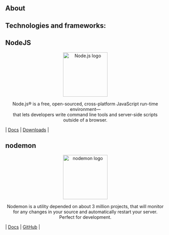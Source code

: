 ## About 


## Technologies and frameworks:
## NodeJS

<p align="center"> 
    <a href="https://nodejs.org/">
        <img src="https://raw.githubusercontent.com/nodejs/nodejs.org/main/public/static/images/logo-hexagon.svg" alt="Node.js logo" height="140">
    </a>
</p>
<p align="center">  
    Node.js® is a free, open-sourced, cross-platform JavaScript run-time environment—<br> that lets developers write command line tools and server-side scripts outside of a browser.
</p>

| [Docs](https://https://nodejs.org/en/docs) | [Downloads](https://nodejs.org/en/download) |

## nodemon
<p align="center"> 
    <a href="https://nodemon.io/">
        <img src="https://www.vectorlogo.zone/logos/nodemonio/nodemonio-ar21.png" alt="nodemon logo" height="140">
    </a>
</p>
<p align="center">  
    Nodemon is a utility depended on about 3 million projects, that will monitor for any changes in your source and automatically restart your server. Perfect for development.
</p>

| [Docs](https://github.com/remy/nodemon#nodemon) | [GitHub](https://github.com/remy/nodemon/) |

[//]: # ()
[//]: # (## Docker)

[//]: # (<p align="center"> )

[//]: # (    <a href="https://www.docker.com/">)

[//]: # (        <img src="https://upload.wikimedia.org/wikipedia/commons/4/4e/Docker_%28container_engine%29_logo.svg" alt="Docker logo" height="80">)

[//]: # (    </a>)

[//]: # (</p>)

[//]: # (<p align="center">  )

[//]: # (    Docker makes development efficient and predictable)

[//]: # (Docker takes away repetitive, mundane configuration tasks and is used throughout the development lifecycle for fast, easy and portable application development – desktop and cloud. Docker’s comprehensive end to end platform includes UIs, CLIs, APIs and security that are engineered to work together across the entire application delivery lifecycle.)

[//]: # (</p>)

[//]: # ()
[//]: # (| [Docs]&#40;https://docs.docker.com/&#41; | [Quick Start]&#40;https://docs.docker.com/get-started/&#41; | [Video Tutorial]&#40;https://www.youtube.com/watch?v=n9uCgUzfeRQ&#41; |)

[//]: # ()
[//]: # ()
[//]: # (# Libraries:)

[//]: # ()
[//]: # (## Axios)

[//]: # (<p align="center"> )

[//]: # (    <a href="https://axios-http.com/">)

[//]: # (        <img src="https://upload.wikimedia.org/wikipedia/commons/d/d1/Axios_%28computer_library%29_logo.svg" alt="AXIOS logo" height="60">)

[//]: # (    </a>)

[//]: # (</p>)

[//]: # (<p align="center">  )

[//]: # (    Promise based HTTP client for the browser and node.js)

[//]: # (    Axios is a simple promise based HTTP client for the browser and node.js. Axios provides a simple to use library in a small package with a very extensible interface.)

[//]: # (</p>)

[//]: # ()
[//]: # (| [Docs]&#40;https://github.com/axios/axios&#41; | [Quick Start]&#40;https://axios-http.com/docs/intro&#41; | [Video Tutorial]&#40;https://www.youtube.com/watch?v=fDVhl3DGkD0&#41; |)

[//]: # ()
[//]: # (## Bootstrap 5)

[//]: # (<p align="center"> )

[//]: # (    <a href="https://getbootstrap.com/">)

[//]: # (        <img src="https://upload.wikimedia.org/wikipedia/commons/b/b2/Bootstrap_logo.svg" alt="Bootstrap logo" height="60">)

[//]: # (    </a>)

[//]: # (</p>)

[//]: # (<p align="center">  )

[//]: # (    Bootstrap is a powerful, feature-packed frontend toolkit. Build anything—from prototype to production—in minutes.)

[//]: # (</p>)

[//]: # ()
[//]: # (| [Docs]&#40;https://getbootstrap.com/docs/5.3/getting-started/introduction/&#41; | [Quick Start]&#40;https://getbootstrap.com/docs/5.3/getting-started/introduction/&#41; |)

[//]: # ()
[//]: # (## Bcrypt)

[//]: # (<p align="center">  )

[//]: # (Bcrypt is a password-hashing function designed by Niels Provos and David Mazières, based on the Blowfish cipher and presented at USENIX in 1999.[1] Besides incorporating a salt to protect against rainbow table attacks, bcrypt is an adaptive function: over time, the iteration count can be increased to make it slower, so it remains resistant to brute-force search attacks even with increasing computation power.)

[//]: # (</p>)

[//]: # ()
[//]: # (| [Docs]&#40;https://www.npmjs.com/package/bcrypt&#41; |)

[//]: # ()
[//]: # (## Chalk)

[//]: # (<p align="center"> )

[//]: # (    <a href="https://www.npmjs.com/package/chalk">)

[//]: # (        <img src="https://raw.githubusercontent.com/chalk/chalk/a370f468a43999e4397094ff5c3d17aadcc4860e/media/logo.svg" alt="CHALK logo" height="60">)

[//]: # (    </a>)

[//]: # (</p>)

[//]: # (<p align="center">  )

[//]: # (    Colorize your console output!)

[//]: # (</p>)

[//]: # ()
[//]: # (| [Docs]&#40;https://www.npmjs.com/package/chalk&#41; | [Quick Start]&#40;https://www.npmjs.com/package/chalk&#41; | [Video Tutorial]&#40;https://www.youtube.com/watch?v=czsc2rsS3NY&#41; |)

[//]: # ()
[//]: # (## Config)

[//]: # (<p align="center">  )

[//]: # (Node-config organizes hierarchical configurations for your app deployments.)

[//]: # (</p>)

[//]: # ()
[//]: # (| [Docs]&#40;https://www.npmjs.com/package/config&#41; |)

[//]: # ()
[//]: # (## Cors)

[//]: # (<p align="center">  )

[//]: # (    CORS is a node.js package for providing a Connect/Express middleware that can be used to enable CORS with various options.)

[//]: # (</p>)

[//]: # ()
[//]: # (| [Docs]&#40;https://www.npmjs.com/package/cors&#41; |)

[//]: # ()
[//]: # (## Eslint)

[//]: # ()
[//]: # (<p align="center"> )

[//]: # (    <a href="https://eslint.org/">)

[//]: # (        <img src="https://www.vectorlogo.zone/logos/eslint/eslint-ar21.svg" alt="ESLint logo" height="60">)

[//]: # (    </a>)

[//]: # (</p>)

[//]: # (ESLint statically analyzes your code to quickly find problems. It is built into most text editors and you can run ESLint as part of your continuous integration pipeline.)

[//]: # (<p align="center">  )

[//]: # ()
[//]: # (</p>)

[//]: # ()
[//]: # (| [Docs]&#40;https://eslint.org/docs/latest/&#41; | [Quick Start]&#40;https://eslint.org/docs/latest/use/getting-started&#41; |)

[//]: # ()
[//]: # (## Express)

[//]: # (<p align="center"> )

[//]: # (    <a href="https://expressjs.com/">)

[//]: # (        <img src="https://www.vectorlogo.zone/logos/expressjs/expressjs-ar21.svg" alt="Express logo" height="60">)

[//]: # (    </a>)

[//]: # (</p>)

[//]: # (<p align="center">  )

[//]: # (Express is a flexible and lightweight Node.js web application framework that provides a set of advanced features for web and mobile applications.)

[//]: # (</p>)

[//]: # ()
[//]: # (| [Docs]&#40;https://expressjs.com/en/guide/routing.html&#41; |)

[//]: # ()
[//]: # (## Express-validator)

[//]: # (<p align="center">  )

[//]: # (Express-validator is a set of express.js middlewares that wraps the extensive collection of validators and sanitizers offered by validator.js.)

[//]: # (</p>)

[//]: # ()
[//]: # (| [Docs]&#40;https://www.npmjs.com/package/express-validator&#41; |)

[//]: # (## Jsonwebtoken)

[//]: # (<p align="center"> )

[//]: # (    <a href="https://jwt.io/">)

[//]: # (        <img src="https://jwt.io/img/pic_logo.svg" alt="logo" height="60">)

[//]: # (    </a>)

[//]: # (</p>)

[//]: # (JSON Web Tokens are an open, industry standard RFC 7519 method for representing claims securely between two parties.)

[//]: # ()
[//]: # (JWT.IO allows you to decode, verify and generate JWT.)

[//]: # (<p align="center">  )

[//]: # ()
[//]: # (</p>)

[//]: # ()
[//]: # (| [Docs]&#40;https://www.npmjs.com/package/jsonwebtoken&#41; |)

[//]: # ()
[//]: # (## Lodash)

[//]: # (<p align="center"> )

[//]: # (    <a href="https://lodash.com/">)

[//]: # (        <img src="https://www.vectorlogo.zone/logos/lodash/lodash-ar21.svg" alt="logo" height="60">)

[//]: # (    </a>)

[//]: # (</p>)

[//]: # (<p align="center">  )

[//]: # (    A modern JavaScript utility library delivering modularity, performance & extras.)

[//]: # (</p>)

[//]: # ()
[//]: # (| [Docs]&#40;https://lodash.com/docs/4.17.15&#41; |)

[//]: # ()
[//]: # (## Mongoose)

[//]: # (<p align="center"> )

[//]: # (    <a href="https://mongoosejs.com/">)

[//]: # (        <img src="https://encrypted-tbn0.gstatic.com/images?q=tbn:ANd9GcSqv86vz-hwyPmIqd0X_QNcEuxQbdKUkcLblD7Pi0kHaw&s" alt="logo" height="60">)

[//]: # (    </a>)

[//]: # (</p>)

[//]: # (<p align="center">  )

[//]: # (elegant mongodb object modeling for node.js)

[//]: # (</p>)

[//]: # ()
[//]: # (| [Docs]&#40;https://mongoosejs.com/docs/guide.html&#41; |)

[//]: # ()
[//]: # (## Nanoid)

[//]: # (<p align="center"> )

[//]: # (    <a href="https://www.npmjs.com/package/nanoid">)

[//]: # (        <img src="https://camo.githubusercontent.com/c306d97014be1caa9a2a511a0ff4722d54a77b0b6c81a18c81113d6051408325/68747470733a2f2f61692e6769746875622e696f2f6e616e6f69642f6c6f676f2e737667" alt="logo" height="60">)

[//]: # (    </a>)

[//]: # (</p>)

[//]: # (<p align="center">  )

[//]: # (A tiny, secure, URL-friendly, unique string ID generator for JavaScript.)

[//]: # (</p>)

[//]: # ()
[//]: # (| [Docs]&#40;https://www.npmjs.com/package/nanoid&#41; |)

[//]: # ()
[//]: # (## React-Router)

[//]: # (<p align="center"> )

[//]: # (    <a href="https://reactrouter.com/">)

[//]: # (        <img src="https://reactrouter.com/_brand/react-router-stacked-color-inverted.png" alt="logo" height="60">)

[//]: # (    </a>)

[//]: # (</p>)

[//]: # (<p align="center">  )

[//]: # (React Router is a lightweight, fully-featured routing library for the React JavaScript library. React Router runs everywhere that React runs; on the web, on the server &#40;using node.js&#41;, and on React Native.)

[//]: # (</p>)

[//]: # ()
[//]: # (| [Docs]&#40;https://reactrouter.com/en/main/start/tutorial&#41;)

[//]: # ()
[//]: # (## React-Toastify)

[//]: # (<p align="center">  )

[//]: # ( React-Toastify allows you to add notifications to your app with ease. No more nonsense!)

[//]: # (</p>)

[//]: # ()
[//]: # (| [Docs]&#40;https://github.com/fkhadra/react-toastify#readme&#41; |)

[//]: # ()
[//]: # (## Redux)

[//]: # (<p align="center"> )

[//]: # (    <a href="https://redux.js.org/">)

[//]: # (        <img src="https://cdn.worldvectorlogo.com/logos/redux.svg" alt="logo" height="60">)

[//]: # (    </a>)

[//]: # (</p>)

[//]: # (<p align="center">  )

[//]: # (A Predictable State Container for JS Apps)

[//]: # (</p>)

[//]: # ()
[//]: # (| [User Guide]&#40;https://redux.js.org/usage/&#41; | [Quick Start]&#40;https://redux.js.org/introduction/getting-started&#41; |)

[//]: # ()
[//]: # (## Yup)

[//]: # (<p align="center">  )

[//]: # (Yup is a schema builder for runtime value parsing and validation. Define a schema, transform a value to match, assert the shape of an existing value, or both. Yup schema are extremely expressive and allow modeling complex, interdependent validations, or value transformation.)

[//]: # (</p>)

[//]: # ()
[//]: # (| [Quick Start]&#40;https://www.npmjs.com/package/yup&#41; |)
